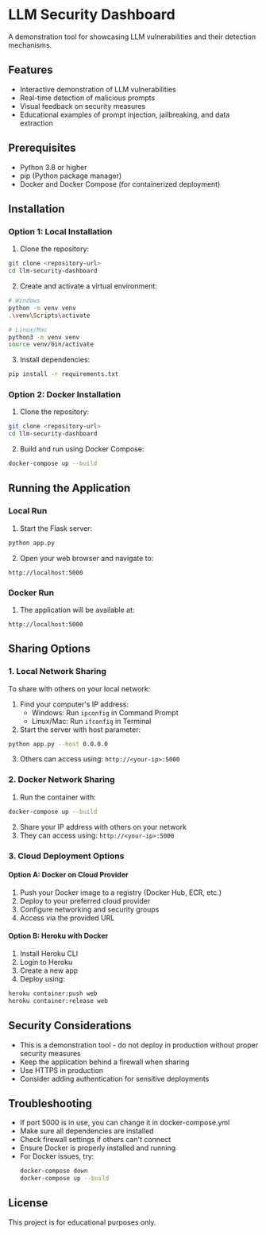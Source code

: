 # LLM Security Dashboard

A demonstration tool for showcasing LLM vulnerabilities and their detection mechanisms.

## Features
- Interactive demonstration of LLM vulnerabilities
- Real-time detection of malicious prompts
- Visual feedback on security measures
- Educational examples of prompt injection, jailbreaking, and data extraction

## Prerequisites
- Python 3.8 or higher
- pip (Python package manager)
- Docker and Docker Compose (for containerized deployment)

## Installation

### Option 1: Local Installation
1. Clone the repository:
```bash
git clone <repository-url>
cd llm-security-dashboard
```

2. Create and activate a virtual environment:
```bash
# Windows
python -m venv venv
.\venv\Scripts\activate

# Linux/Mac
python3 -m venv venv
source venv/bin/activate
```

3. Install dependencies:
```bash
pip install -r requirements.txt
```

### Option 2: Docker Installation
1. Clone the repository:
```bash
git clone <repository-url>
cd llm-security-dashboard
```

2. Build and run using Docker Compose:
```bash
docker-compose up --build
```

## Running the Application

### Local Run
1. Start the Flask server:
```bash
python app.py
```

2. Open your web browser and navigate to:
```
http://localhost:5000
```

### Docker Run
1. The application will be available at:
```
http://localhost:5000
```

## Sharing Options

### 1. Local Network Sharing
To share with others on your local network:
1. Find your computer's IP address:
   - Windows: Run `ipconfig` in Command Prompt
   - Linux/Mac: Run `ifconfig` in Terminal
2. Start the server with host parameter:
```bash
python app.py --host 0.0.0.0
```
3. Others can access using: `http://<your-ip>:5000`

### 2. Docker Network Sharing
1. Run the container with:
```bash
docker-compose up --build
```
2. Share your IP address with others on your network
3. They can access using: `http://<your-ip>:5000`

### 3. Cloud Deployment Options

#### Option A: Docker on Cloud Provider
1. Push your Docker image to a registry (Docker Hub, ECR, etc.)
2. Deploy to your preferred cloud provider
3. Configure networking and security groups
4. Access via the provided URL

#### Option B: Heroku with Docker
1. Install Heroku CLI
2. Login to Heroku
3. Create a new app
4. Deploy using:
```bash
heroku container:push web
heroku container:release web
```

## Security Considerations
- This is a demonstration tool - do not deploy in production without proper security measures
- Keep the application behind a firewall when sharing
- Use HTTPS in production
- Consider adding authentication for sensitive deployments

## Troubleshooting
- If port 5000 is in use, you can change it in docker-compose.yml
- Make sure all dependencies are installed
- Check firewall settings if others can't connect
- Ensure Docker is properly installed and running
- For Docker issues, try:
  ```bash
  docker-compose down
  docker-compose up --build
  ```

## License
This project is for educational purposes only. 